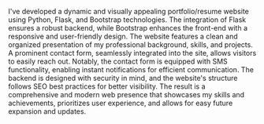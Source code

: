 I've developed a dynamic and visually appealing portfolio/resume website using Python, Flask, and Bootstrap technologies. The integration of Flask ensures a robust backend, while Bootstrap enhances the front-end with a responsive and user-friendly design. The website features a clean and organized presentation of my professional background, skills, and projects. A prominent contact form, seamlessly integrated into the site, allows visitors to easily reach out. Notably, the contact form is equipped with SMS functionality, enabling instant notifications for efficient communication. The backend is designed with security in mind, and the website's structure follows SEO best practices for better visibility. The result is a comprehensive and modern web presence that showcases my skills and achievements, prioritizes user experience, and allows for easy future expansion and updates.
